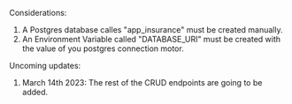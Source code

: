 Considerations:

1. A Postgres database calles "app_insurance" must be created manually.
2. An Environment Variable called "DATABASE_URI" must be created with the value of you postgres connection motor.

Uncoming updates:

1. March 14th 2023: The rest of the CRUD endpoints are going to be added.